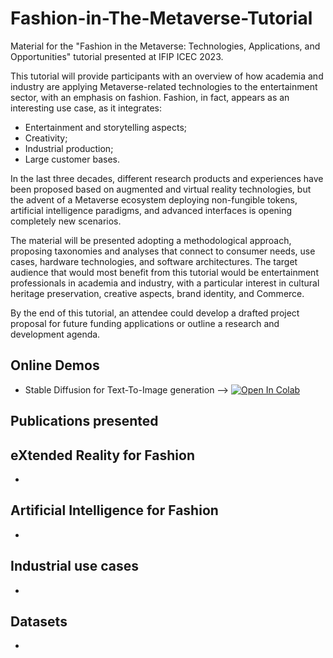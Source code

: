 # Fashion-in-The-Metaverse-Tutorial
Material for the "Fashion in the Metaverse: Technologies, Applications, and Opportunities" tutorial presented at IFIP ICEC 2023.

This tutorial will provide participants with an overview of how academia and industry are applying Metaverse-related technologies to the entertainment sector, with an emphasis on fashion. Fashion, in fact, appears as an interesting use case, as it integrates:

* Entertainment and storytelling aspects;
* Creativity;
* Industrial production;
* Large customer bases.
 
In the last three decades, different research products and experiences have been proposed based on augmented and virtual reality technologies, but the advent of a Metaverse ecosystem deploying non-fungible tokens, artificial intelligence paradigms, and advanced interfaces is opening completely new scenarios.

The material will be presented adopting a methodological approach, proposing taxonomies and analyses that connect to consumer needs, use cases, hardware technologies, and software architectures. The target audience that would most benefit from this tutorial would be entertainment professionals in academia and industry, with a particular interest in cultural heritage preservation, creative aspects, brand identity, and Commerce.

By the end of this tutorial, an attendee could develop a drafted project proposal for future funding applications or outline a research and development agenda.


## Online Demos

* Stable Diffusion for Text-To-Image generation --> <a target="_blank" href="https://colab.research.google.com/github/lorenzo-stacchio/Fashion-in-The-Metaverse-Tutorial/blob/main/Artificial%20Intelligence/Fashion_in_the_Metaverse_SD_HF.ipynb">
  <img src="https://colab.research.google.com/assets/colab-badge.svg" alt="Open In Colab"/>
</a> 



## Publications presented


## eXtended Reality for Fashion

*


## Artificial Intelligence for Fashion

* 

## Industrial use cases 

*


## Datasets 

* 
